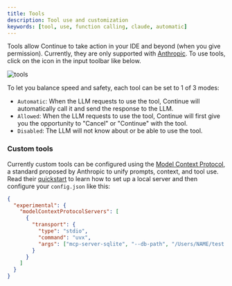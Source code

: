 ```yaml
---
title: Tools
description: Tool use and customization
keywords: [tool, use, function calling, claude, automatic]
---
```


Tools allow Continue to take action in your IDE and beyond (when you give permission). Currently, they are only supported with [Anthropic](./model-providers/top-level/anthropic.md). To use tools, click on the icon in the input toolbar like below.

![tools](/img/tool-use-example.png)

To let you balance speed and safety, each tool can be set to 1 of 3 modes:

- `Automatic`: When the LLM requests to use the tool, Continue will automatically call it and send the response to the LLM.
- `Allowed`: When the LLM requests to use the tool, Continue will first give you the opportunity to "Cancel" or "Continue" with the tool.
- `Disabled`: The LLM will not know about or be able to use the tool.

### Custom tools

Currently custom tools can be configured using the [Model Context Protocol](https://modelcontextprotocol.io/introduction), a standard proposed by Anthropic to unify prompts, context, and tool use. Read their [quickstart](https://modelcontextprotocol.io/quickstart) to learn how to set up a local server and then configure your `config.json` like this:

```json title="~/.continue/config.json"
{
  "experimental": {
    "modelContextProtocolServers": [
      {
        "transport": {
          "type": "stdio",
          "command": "uvx",
          "args": ["mcp-server-sqlite", "--db-path", "/Users/NAME/test.db"]
        }
      }
    ]
  }
}
```
